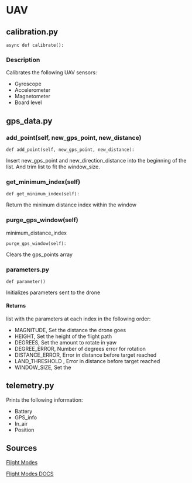 # UAV

## calibration.py

``` {python}
async def calibrate():
```

### Description

Calibrates the following UAV sensors:

- Gyroscope
- Accelerometer
- Magnetometer
- Board level

## gps_data.py

### add_point(self, new_gps_point, new_distance)

``` {python}
def add_point(self, new_gps_point, new_distance):
```

Insert new_gps_point and new_direction_distance
into the beginning of the list. And trim list to
fit the window_size.

### get_minimum_index(self)

``` {python}
def get_minimum_index(self):
```

Return the minimum distance index within the window

### purge_gps_window(self)

minimum_distance_index

``` {python}
purge_gps_window(self):
```

Clears the gps_points array

### parameters.py

``` {python}
def parameter()
```

Initializes parameters sent to the drone

#### Returns

list with the parameters at each index in the following order:

- MAGNITUDE, Set the distance the drone goes
- HEIGHT, Set the height of the flight path
- DEGREES, Set the amount to rotate in yaw
- DEGREE_ERROR, Number of degrees error for rotation
- DISTANCE_ERROR, Error in distance before target reached
- LAND_THRESHOLD , Error in distance before target reached
- WINDOW_SIZE, Set the

## telemetry.py

Prints the following information:

- Battery
- GPS_info
- In_air
- Position


## Sources

[Flight Modes](https://docs.px4.io/master/en/config/flight_mode.html)

[Flight Modes DOCS](http://mavsdk-python-docs.s3-website.eu-central-1.amazonaws.com/plugins/telemetry.html)
